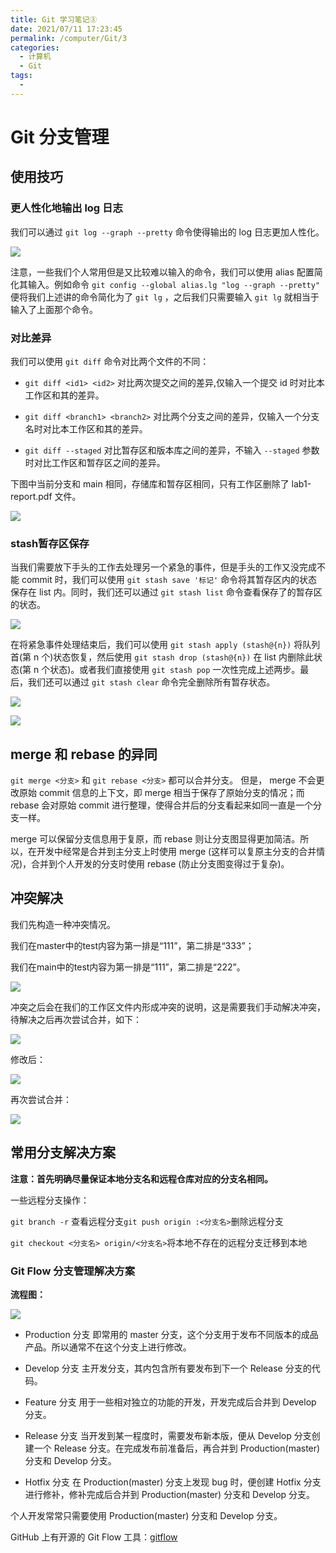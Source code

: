 ```yaml
---
title: Git 学习笔记③
date: 2021/07/11 17:23:45
permalink: /computer/Git/3
categories:
  - 计算机
  - Git
tags:
  - 
---
```

# Git 分支管理

## 使用技巧

### 更人性化地输出 log 日志

我们可以通过 `git log --graph --pretty` 命令使得输出的 log 日志更加人性化。

![](https://blog-web-image.oss-cn-shanghai.aliyuncs.com/computer/git/3/1.png)

注意，一些我们个人常用但是又比较难以输入的命令，我们可以使用 alias 配置简化其输入。例如命令 `git config --global alias.lg "log --graph --pretty"` 便将我们上述讲的命令简化为了 `git lg` ，之后我们只需要输入 `git lg` 就相当于输入了上面那个命令。

### 对比差异

我们可以使用 `git diff` 命令对比两个文件的不同：

- `git diff <id1> <id2>` 对比两次提交之间的差异,仅输入一个提交 id 时对比本工作区和其的差异。

- `git diff <branch1> <branch2>` 对比两个分支之间的差异，仅输入一个分支名时对比本工作区和其的差异。

- `git diff --staged` 对比暂存区和版本库之间的差异，不输入 `--staged` 参数时对比工作区和暂存区之间的差异。

下图中当前分支和 main 相同，存储库和暂存区相同，只有工作区删除了 lab1-report.pdf 文件。

![](https://blog-web-image.oss-cn-shanghai.aliyuncs.com/computer/git/3/2.png)

### stash暂存区保存

当我们需要放下手头的工作去处理另一个紧急的事件，但是手头的工作又没完成不能 commit 时，我们可以使用 `git stash save '标记'` 命令将其暂存区内的状态保存在 list 内。同时，我们还可以通过 `git stash list` 命令查看保存了的暂存区的状态。

![](https://blog-web-image.oss-cn-shanghai.aliyuncs.com/computer/git/3/3.png)


在将紧急事件处理结束后，我们可以使用 `git stash apply (stash@{n})` 将队列首(第 n 个)状态恢复，然后使用 `git stash drop (stash@{n})` 在 list 内删除此状态(第 n 个状态)。或者我们直接使用 `git stash pop` 一次性完成上述两步。最后，我们还可以通过 `git stash clear` 命令完全删除所有暂存状态。

![](https://blog-web-image.oss-cn-shanghai.aliyuncs.com/computer/git/3/4.png)

![](https://blog-web-image.oss-cn-shanghai.aliyuncs.com/computer/git/3/5.png)

## merge 和 rebase 的异同

 `git merge <分支>` 和 `git rebase <分支>` 都可以合并分支。 但是， merge 不会更改原始 commit 信息的上下文，即 merge 相当于保存了原始分支的情况；而 rebase 会对原始 commit 进行整理，使得合并后的分支看起来如同一直是一个分支一样。

merge 可以保留分支信息用于复原，而 rebase 则让分支图显得更加简洁。所以，在开发中经常是合并到主分支上时使用 merge (这样可以复原主分支的合并情况)，合并到个人开发的分支时使用 rebase (防止分支图变得过于复杂)。

## 冲突解决
我们先构造一种冲突情况。

我们在master中的test内容为第一排是“111”，第二排是“333”；

我们在main中的test内容为第一排是“111”，第二排是“222”。

![](https://blog-web-image.oss-cn-shanghai.aliyuncs.com/computer/git/3/6.png)

冲突之后会在我们的工作区文件内形成冲突的说明，这是需要我们手动解决冲突，待解决之后再次尝试合并，如下：

![](https://blog-web-image.oss-cn-shanghai.aliyuncs.com/computer/git/3/7.png)

修改后：

![](https://blog-web-image.oss-cn-shanghai.aliyuncs.com/computer/git/3/8.png)

再次尝试合并：

![](https://blog-web-image.oss-cn-shanghai.aliyuncs.com/computer/git/3/9.png)


## 常用分支解决方案

**注意：首先明确尽量保证本地分支名和远程仓库对应的分支名相同。**

一些远程分支操作：

`git branch -r` 查看远程分支`git push origin :<分支名>`删除远程分支

`git checkout <分支名> origin/<分支名>`将本地不存在的远程分支迁移到本地

### Git Flow 分支管理解决方案

**流程图：**

![](https://blog-web-image.oss-cn-shanghai.aliyuncs.com/computer/git/3/10.png)

- Production 分支
即常用的 master 分支，这个分支用于发布不同版本的成品产品。所以通常不在这个分支上进行修改。

- Develop 分支
主开发分支，其内包含所有要发布到下一个 Release 分支的代码。

- Feature 分支
用于一些相对独立的功能的开发，开发完成后合并到 Develop 分支。

- Release 分支
当开发到某一程度时，需要发布新本版，便从 Develop 分支创建一个 Release 分支。在完成发布前准备后，再合并到 Production(master) 分支和 Develop 分支。

- Hotfix 分支
在 Production(master) 分支上发现 bug 时，便创建 Hotfix 分支进行修补，修补完成后合并到 Production(master) 分支和 Develop 分支。

个人开发常常只需要使用 Production(master) 分支和 Develop 分支。

GitHub 上有开源的 Git Flow 工具：[gitflow](https://github.com/nvie/gitflow)
